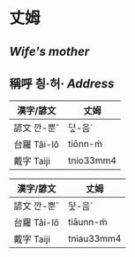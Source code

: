 # 丈姆
##  _Wife's mother_

## 稱呼 칑·허· _Address_

漢字/諺文 | 丈姆
--- | ---
諺文 깐-뿐ˆ | 뎌ᇫ-음ˊ
台羅 Tâi-lô | tiōnn-ḿ
戴字 Taiji | tnio33mm4


漢字/諺文 | 丈姆
--- | ---
諺文 깐-뿐ˆ | ᄃᆤᇫ-음ˊ
台羅 Tâi-lô | tiāunn-ḿ
戴字 Taiji | tniau33mm4


